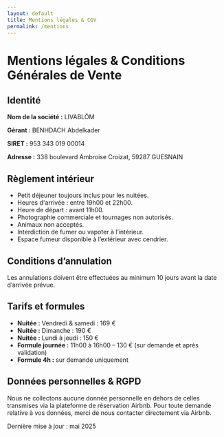 ```yaml
---
layout: default
title: Mentions légales & CGV
permalink: /mentions
---
```


<div class="bg-white text-black min-h-screen py-12 px-6 max-w-4xl mx-auto">

  <h1 class="text-3xl font-bold mb-8 text-center">Mentions légales & Conditions Générales de Vente</h1>

  <!-- Informations légales -->
  <section class="mb-10">
    <h2 class="text-2xl font-semibold mb-4">Identité</h2>
    <p><strong>Nom de la société :</strong> LIVABLŌM</p>
    <p><strong>Gérant :</strong> BENHDACH Abdelkader</p>
    <p><strong>SIRET :</strong> 953 343 019 00014</p>
    <p><strong>Adresse :</strong> 338 boulevard Ambroise Croizat, 59287 GUESNAIN</p>
  </section>

  <!-- Règlement intérieur -->
  <section class="mb-10">
    <h2 class="text-2xl font-semibold mb-4">Règlement intérieur</h2>
    <ul class="list-disc list-inside space-y-2">
      <li>Petit déjeuner toujours inclus pour les nuitées.</li>
      <li>Heures d'arrivée : entre 19h00 et 22h00.</li>
      <li>Heure de départ : avant 11h00.</li>
      <li>Photographie commerciale et tournages non autorisés.</li>
      <li>Animaux non acceptés.</li>
      <li>Interdiction de fumer ou vapoter à l’intérieur.</li>
      <li>Espace fumeur disponible à l’extérieur avec cendrier.</li>
    </ul>
  </section>

  <!-- Conditions d'annulation -->
  <section class="mb-10">
    <h2 class="text-2xl font-semibold mb-4">Conditions d’annulation</h2>
    <p>Les annulations doivent être effectuées au minimum 10 jours avant la date d’arrivée prévue.</p>
  </section>

  <!-- Prestations et tarifs -->
  <section class="mb-10">
    <h2 class="text-2xl font-semibold mb-4">Tarifs et formules</h2>
    <ul class="list-disc list-inside space-y-2">
      <li><strong>Nuitée :</strong> Vendredi & samedi : 169 €</li>
      <li><strong>Nuitée :</strong> Dimanche : 190 €</li>
      <li><strong>Nuitée :</strong> Lundi à jeudi : 150 €</li>
      <li><strong>Formule journée :</strong> 11h00 à 16h00 – 130 € (sur demande et après validation)</li>
      <li><strong>Formule 4h :</strong> sur demande uniquement</li>
    </ul>
  </section>

  <!-- Données personnelles -->
  <section class="mb-10">
    <h2 class="text-2xl font-semibold mb-4">Données personnelles & RGPD</h2>
    <p>Nous ne collectons aucune donnée personnelle en dehors de celles transmises via la plateforme de réservation Airbnb. Pour toute demande relative à vos données, merci de nous contacter directement via Airbnb.</p>
  </section>

  <p class="text-sm text-center text-gray-500 mt-12">
    Dernière mise à jour : mai 2025
  </p>
</div>
